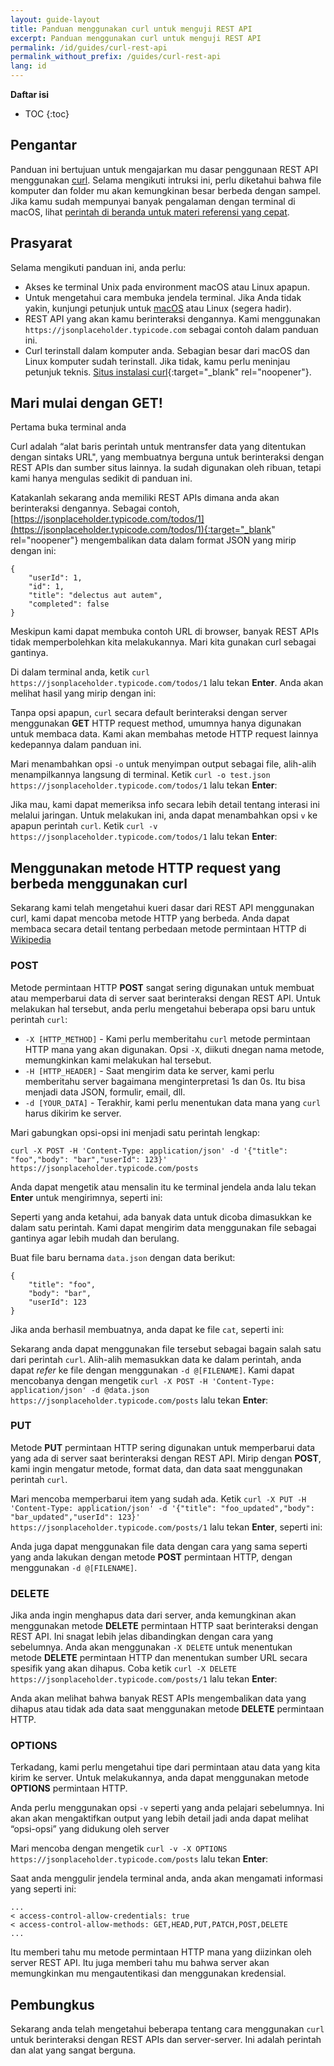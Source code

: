 ```yaml
---
layout: guide-layout
title: Panduan menggunakan curl untuk menguji REST API
excerpt: Panduan menggunakan curl untuk menguji REST API
permalink: /id/guides/curl-rest-api
permalink_without_prefix: /guides/curl-rest-api
lang: id
---
```


**Daftar isi**

* TOC
{:toc}

## Pengantar

Panduan ini bertujuan untuk mengajarkan mu dasar penggunaan REST API menggunakan [curl](https://github.com/curl/curl). Selama mengikuti intruksi ini, perlu diketahui bahwa file komputer dan folder mu akan kemungkinan besar berbeda dengan sampel. Jika kamu sudah mempunyai banyak pengalaman dengan terminal di macOS, lihat [perintah di beranda untuk materi referensi yang cepat](/id/).

## Prasyarat

Selama mengikuti panduan ini, anda perlu:

* Akses ke terminal Unix pada environment macOS atau Linux apapun.
* Untuk mengetahui cara membuka jendela terminal. Jika Anda tidak yakin, kunjungi petunjuk untuk [macOS](open-terminal-macos) atau Linux (segera hadir).
* REST API yang akan kamu berinteraksi dengannya. Kami menggunakan `https://jsonplaceholder.typicode.com` sebagai contoh dalam panduan ini.
* Curl terinstall dalam komputer anda. Sebagian besar dari macOS dan Linux komputer sudah terinstall. Jika tidak, kamu perlu meninjau petunjuk teknis. [Situs instalasi curl](https://curl.haxx.se/docs/install.html){:target="_blank" rel="noopener"}.

## Mari mulai dengan GET!

Pertama buka terminal anda

Curl adalah “alat baris perintah untuk mentransfer data yang ditentukan dengan sintaks URL", yang membuatnya berguna untuk berinteraksi dengan REST APIs dan sumber situs lainnya. Ia sudah digunakan oleh ribuan, tetapi kami hanya mengulas sedikit di panduan ini.

Katakanlah sekarang anda memiliki REST APIs dimana anda akan berinteraksi dengannya. Sebagai contoh, [https://jsonplaceholder.typicode.com/todos/1](https://jsonplaceholder.typicode.com/todos/1){:target="_blank" rel="noopener"} mengembalikan data dalam format JSON yang mirip dengan ini: 

```
{
    "userId": 1,
    "id": 1,
    "title": "delectus aut autem",
    "completed": false
}
```

Meskipun kami dapat membuka contoh URL di browser, banyak REST APIs tidak memperbolehkan kita melakukannya. Mari kita gunakan curl sebagai gantinya.

Di dalam terminal anda, ketik `curl https://jsonplaceholder.typicode.com/todos/1` lalu tekan **Enter**. Anda akan melihat hasil yang mirip dengan ini:

<div class="center guideimages">
  <amp-anim src="/assets/guides/curl-rest-api/curl-get-basic-en.gif" width="665" height="387" alt="Demo of basic curl command" layout="responsive"></amp-anim>
</div>

Tanpa opsi apapun, `curl` secara default berinteraksi dengan server menggunakan **GET** HTTP request method, umumnya hanya digunakan untuk membaca data. Kami akan membahas metode HTTP request lainnya kedepannya dalam panduan ini.

Mari menambahkan opsi `-o` untuk menyimpan output sebagai file, alih-alih menampilkannya langsung di terminal. Ketik `curl -o test.json https://jsonplaceholder.typicode.com/todos/1` lalu tekan **Enter**:

<div class="center guideimages">
  <amp-anim src="/assets/guides/curl-rest-api/curl-get-output-en.gif" width="665" height="387" alt="Demo of basic curl command with file output" layout="responsive"></amp-anim>
</div>

Jika mau, kami dapat memeriksa info secara lebih detail tentang interasi ini melalui jaringan. Untuk melakukan ini, anda dapat menambahkan opsi `v` ke apapun perintah `curl`. Ketik `curl -v https://jsonplaceholder.typicode.com/todos/1` lalu tekan **Enter**:

<div class="center guideimages">
  <amp-anim src="/assets/guides/curl-rest-api/curl-get-verbose-en.gif" width="665" height="387" alt="Demo of basic curl command with verbose output" layout="responsive"></amp-anim>
</div>

## Menggunakan metode HTTP request yang berbeda menggunakan curl

Sekarang kami telah mengetahui kueri dasar dari REST API menggunakan curl, kami dapat mencoba metode HTTP yang berbeda. Anda dapat membaca secara detail tentang perbedaan metode permintaan HTTP di [Wikipedia](https://id.wikipedia.org/wiki/Protokol_Transfer_Hiperteks#Request_methods)

### POST

Metode permintaan HTTP **POST** sangat sering digunakan untuk membuat atau memperbarui data di server saat berinteraksi dengan REST API. Untuk melakukan hal tersebut, anda perlu mengetahui beberapa opsi baru untuk perintah `curl`:

* `-X [HTTP_METHOD]` - Kami perlu memberitahu `curl` metode permintaan HTTP mana yang akan digunakan. Opsi `-X`, diikuti dnegan nama metode, memungkinkan kami melakukan hal tersebut.
* `-H [HTTP_HEADER]` - Saat mengirim data ke server, kami perlu memberitahu server bagaimana menginterpretasi 1s dan 0s. Itu bisa menjadi data JSON, formulir, email, dll.
* `-d [YOUR_DATA]` - Terakhir, kami perlu menentukan data mana yang `curl` harus dikirim ke server.

Mari gabungkan opsi-opsi ini menjadi satu perintah lengkap:

`curl -X POST -H 'Content-Type: application/json' -d '{"title": "foo","body": "bar","userId": 123}' https://jsonplaceholder.typicode.com/posts`

Anda dapat mengetik atau mensalin itu ke terminal jendela anda lalu tekan **Enter** untuk mengirimnya, seperti ini:

<div class="center guideimages">
  <amp-anim src="/assets/guides/curl-rest-api/curl-post-basic-en.gif" width="665" height="387" alt="Demo of POST curl command" layout="responsive"></amp-anim>
</div>

Seperti yang anda ketahui, ada banyak data untuk dicoba dimasukkan ke dalam satu perintah. Kami dapat mengirim data menggunakan file sebagai gantinya agar lebih mudah dan berulang.

Buat file baru bernama `data.json` dengan data berikut:

```
{
    "title": "foo",
    "body": "bar",
    "userId": 123
}
```

Jika anda berhasil membuatnya, anda dapat ke file `cat`, seperti ini: 

<div class="center guideimages">
  <amp-anim src="/assets/guides/curl-rest-api/nano-datajson-en.gif" width="665" height="387" alt="Demo of data file" layout="responsive"></amp-anim>
</div>

Sekarang anda dapat menggunakan file tersebut sebagai bagain salah satu dari perintah `curl`. Alih-alih memasukkan data ke dalam perintah, anda dapat *refer* ke file dengan menggunakan `-d @[FILENAME]`. Kami dapat mencobanya dengan mengetik `curl -X POST -H 'Content-Type: application/json' -d @data.json https://jsonplaceholder.typicode.com/posts` lalu tekan **Enter**:

<div class="center guideimages">
  <amp-anim src="/assets/guides/curl-rest-api/curl-post-file-en.gif" width="665" height="387" alt="Demo of POST curl command with a file" layout="responsive"></amp-anim>
</div>

### PUT

Metode **PUT** permintaan HTTP sering digunakan untuk memperbarui data yang ada di server saat berinteraksi dengan REST API. Mirip dengan **POST**, kami ingin mengatur metode, format data, dan data saat menggunakan perintah `curl`.

Mari mencoba memperbarui item yang sudah ada. Ketik `curl -X PUT -H 'Content-Type: application/json' -d '{"title": "foo_updated","body": "bar_updated","userId": 123}' https://jsonplaceholder.typicode.com/posts/1` lalu tekan **Enter**, seperti ini:

<div class="center guideimages">
  <amp-anim src="/assets/guides/curl-rest-api/curl-put-basic-en.gif" width="665" height="387" alt="Demo of PUT curl command" layout="responsive"></amp-anim>
</div>

Anda juga dapat menggunakan file data dengan cara yang sama seperti yang anda lakukan dengan metode **POST** permintaan HTTP, dengan menggunakan `-d @[FILENAME]`.

### DELETE

Jika anda ingin menghapus data dari server, anda kemungkinan akan menggunakan metode **DELETE** permintaan HTTP saat berinteraksi dengan REST API. Ini snagat lebih jelas dibandingkan dengan cara yang sebelumnya. Anda akan menggunakan `-X DELETE` untuk menentukan metode **DELETE** permintaan HTTP dan menentukan sumber URL secara spesifik yang akan dihapus. Coba ketik `curl -X DELETE https://jsonplaceholder.typicode.com/posts/1` lalu tekan **Enter**:

<div class="center guideimages">
  <amp-anim src="/assets/guides/curl-rest-api/curl-delete-basic-en.gif" width="665" height="387" alt="Demo of DELETE curl command" layout="responsive"></amp-anim>
</div>

Anda akan melihat bahwa banyak REST APIs mengembalikan data yang dihapus atau tidak ada data saat menggunakan metode **DELETE** permintaan HTTP.

### OPTIONS

Terkadang, kami perlu mengetahui tipe dari permintaan atau data yang kita kirim ke server. Untuk melakukannya, anda dapat menggunakan metode **OPTIONS** permintaan HTTP.

Anda perlu menggunakan opsi `-v` seperti yang anda pelajari sebelumnya. Ini akan akan mengaktifkan output yang lebih detail jadi anda dapat melihat “opsi-opsi” yang didukung oleh server

Mari mencoba dengan mengetik `curl -v -X OPTIONS https://jsonplaceholder.typicode.com/posts` lalu tekan **Enter**:

<div class="center guideimages">
  <amp-anim src="/assets/guides/curl-rest-api/curl-options-verbose-en.gif" width="665" height="387" alt="Demo of OPTIONS curl command with verbose output" layout="responsive"></amp-anim>
</div>

Saat anda menggulir jendela terminal anda, anda akan mengamati informasi yang seperti ini:

```
...
< access-control-allow-credentials: true
< access-control-allow-methods: GET,HEAD,PUT,PATCH,POST,DELETE
...
```

Itu memberi tahu mu metode permintaan HTTP mana yang diizinkan oleh server REST API. Itu juga memberi tahu mu bahwa server akan memungkinkan mu mengautentikasi dan menggunakan kredensial.

## Pembungkus

Sekarang anda telah mengetahui beberapa tentang cara menggunakan `curl` untuk berinteraksi dengan REST APIs dan server-server. Ini adalah perintah dan alat yang sangat berguna.
